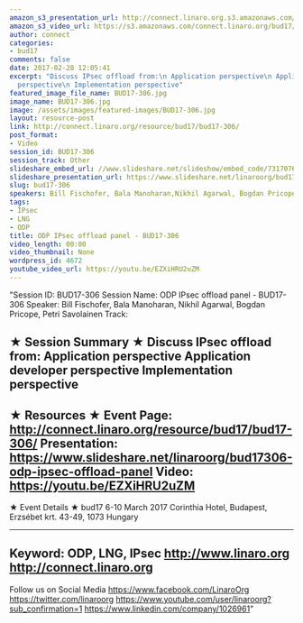 ```yaml
---
amazon_s3_presentation_url: http://connect.linaro.org.s3.amazonaws.com/bud17/Presentations/BUD17-306%20-%20ODP%20IPsec%20Offload%20Panel.pdf
amazon_s3_video_url: https://s3.amazonaws.com/connect.linaro.org/bud17/Videos/Wednesday/Bud17-306%20ODP%20IPsec%20offload%20panel.mp4
author: connect
categories:
- bud17
comments: false
date: 2017-02-28 12:05:41
excerpt: "Discuss IPsec offload from:\n Application perspective\n Application developer
  perspective\n Implementation perspective"
featured_image_file_name: BUD17-306.jpg
image_name: BUD17-306.jpg
image: /assets/images/featured-images/BUD17-306.jpg
layout: resource-post
link: http://connect.linaro.org/resource/bud17/bud17-306/
post_format:
- Video
session_id: BUD17-306
session_track: Other
slideshare_embed_url: //www.slideshare.net/slideshow/embed_code/73170768
slideshare_presentation_url: https://www.slideshare.net/linaroorg/bud17306-odp-ipsec-offload-panel
slug: bud17-306
speakers: Bill Fischofer, Bala Manoharan,Nikhil Agarwal, Bogdan Pricope, Petri Savolainen
tags:
- IPsec
- LNG
- ODP
title: ODP IPsec offload panel - BUD17-306
video_length: 00:00
video_thumbnail: None
wordpress_id: 4672
youtube_video_url: https://youtu.be/EZXiHRU2uZM
---
```


"Session ID: BUD17-306
Session Name: ODP IPsec offload panel - BUD17-306
Speaker: Bill Fischofer, Bala Manoharan,
Nikhil Agarwal, Bogdan Pricope, Petri Savolainen
Track:


★ Session Summary ★
Discuss IPsec offload from:
 Application perspective
 Application developer perspective
 Implementation perspective
---------------------------------------------------
★ Resources ★
Event Page: http://connect.linaro.org/resource/bud17/bud17-306/
Presentation: https://www.slideshare.net/linaroorg/bud17306-odp-ipsec-offload-panel
Video: https://youtu.be/EZXiHRU2uZM
 ---------------------------------------------------

★ Event Details ★
bud17
6-10 March 2017
Corinthia Hotel, Budapest,
Erzsébet krt. 43-49,
1073 Hungary

---------------------------------------------------
Keyword: ODP, LNG, IPsec
http://www.linaro.org
http://connect.linaro.org
---------------------------------------------------
Follow us on Social Media
https://www.facebook.com/LinaroOrg
https://twitter.com/linaroorg
https://www.youtube.com/user/linaroorg?sub_confirmation=1
https://www.linkedin.com/company/1026961"
